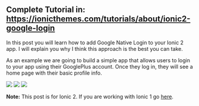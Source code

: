 ## Complete Tutorial in: https://ionicthemes.com/tutorials/about/ionic2-google-login

In this post you will learn how to add Google Native Login to your Ionic 2 app. I will explain you why I think this approach is the best you can take.

As an example we are going to build a simple app that allows users to login to your app using their GooglePlus account. Once they log in, they will see a home page with their basic profile info.

![](https://s3-us-west-2.amazonaws.com/ionicthemes/tutorials/screenshots/ionic2-google-login/ios_1.png)
![](https://s3-us-west-2.amazonaws.com/ionicthemes/tutorials/screenshots/ionic2-google-login/ios_2.png?v=2)
![](https://s3-us-west-2.amazonaws.com/ionicthemes/tutorials/screenshots/ionic2-google-login/ios_3.png)

**Note:** This post is for Ionic 2. If you are working with Ionic 1 go [here](https://ionicthemes.com/tutorials/about/google-plus-login-with-ionic-framework).
